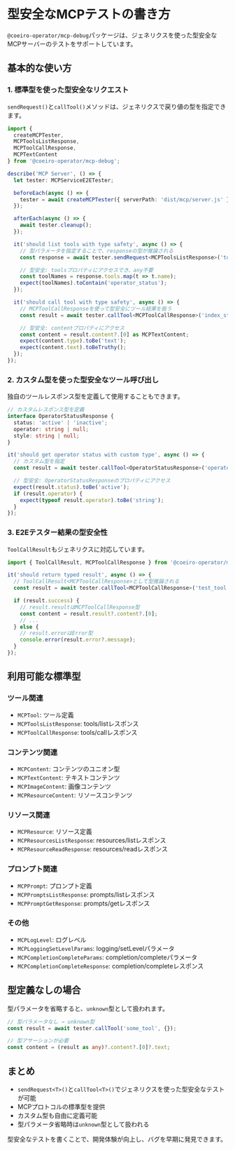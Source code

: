 # 型安全なMCPテストの書き方

`@coeiro-operator/mcp-debug`パッケージは、ジェネリクスを使った型安全なMCPサーバーのテストをサポートしています。

## 基本的な使い方

### 1. 標準型を使った型安全なリクエスト

`sendRequest()`と`callTool()`メソッドは、ジェネリクスで戻り値の型を指定できます。

```typescript
import {
  createMCPTester,
  MCPToolsListResponse,
  MCPToolCallResponse,
  MCPTextContent
} from '@coeiro-operator/mcp-debug';

describe('MCP Server', () => {
  let tester: MCPServiceE2ETester;

  beforeEach(async () => {
    tester = await createMCPTester({ serverPath: 'dist/mcp/server.js' });
  });

  afterEach(async () => {
    await tester.cleanup();
  });

  it('should list tools with type safety', async () => {
    // 型パラメータを指定することで、responseの型が推論される
    const response = await tester.sendRequest<MCPToolsListResponse>('tools/list', {});

    // 型安全: toolsプロパティにアクセスでき、any不要
    const toolNames = response.tools.map(t => t.name);
    expect(toolNames).toContain('operator_status');
  });

  it('should call tool with type safety', async () => {
    // MCPToolCallResponseを使って型安全にツール結果を扱う
    const result = await tester.callTool<MCPToolCallResponse>('index_status', {});

    // 型安全: contentプロパティにアクセス
    const content = result.content?.[0] as MCPTextContent;
    expect(content.type).toBe('text');
    expect(content.text).toBeTruthy();
  });
});
```

### 2. カスタム型を使った型安全なツール呼び出し

独自のツールレスポンス型を定義して使用することもできます。

```typescript
// カスタムレスポンス型を定義
interface OperatorStatusResponse {
  status: 'active' | 'inactive';
  operator: string | null;
  style: string | null;
}

it('should get operator status with custom type', async () => {
  // カスタム型を指定
  const result = await tester.callTool<OperatorStatusResponse>('operator_status', {});

  // 型安全: OperatorStatusResponseのプロパティにアクセス
  expect(result.status).toBe('active');
  if (result.operator) {
    expect(typeof result.operator).toBe('string');
  }
});
```

### 3. E2Eテスター結果の型安全性

`ToolCallResult`もジェネリクスに対応しています。

```typescript
import { ToolCallResult, MCPToolCallResponse } from '@coeiro-operator/mcp-debug';

it('should return typed result', async () => {
  // ToolCallResult<MCPToolCallResponse>として型推論される
  const result = await tester.callTool<MCPToolCallResponse>('test_tool', {});

  if (result.success) {
    // result.resultはMCPToolCallResponse型
    const content = result.result?.content?.[0];
    // ...
  } else {
    // result.errorはError型
    console.error(result.error?.message);
  }
});
```

## 利用可能な標準型

### ツール関連

- `MCPTool`: ツール定義
- `MCPToolsListResponse`: tools/listレスポンス
- `MCPToolCallResponse`: tools/callレスポンス

### コンテンツ関連

- `MCPContent`: コンテンツのユニオン型
- `MCPTextContent`: テキストコンテンツ
- `MCPImageContent`: 画像コンテンツ
- `MCPResourceContent`: リソースコンテンツ

### リソース関連

- `MCPResource`: リソース定義
- `MCPResourcesListResponse`: resources/listレスポンス
- `MCPResourceReadResponse`: resources/readレスポンス

### プロンプト関連

- `MCPPrompt`: プロンプト定義
- `MCPPromptsListResponse`: prompts/listレスポンス
- `MCPPromptGetResponse`: prompts/getレスポンス

### その他

- `MCPLogLevel`: ログレベル
- `MCPLoggingSetLevelParams`: logging/setLevelパラメータ
- `MCPCompletionCompleteParams`: completion/completeパラメータ
- `MCPCompletionCompleteResponse`: completion/completeレスポンス

## 型定義なしの場合

型パラメータを省略すると、`unknown`型として扱われます。

```typescript
// 型パラメータなし → unknown型
const result = await tester.callTool('some_tool', {});

// 型アサーションが必要
const content = (result as any)?.content?.[0]?.text;
```

## まとめ

- `sendRequest<T>()`と`callTool<T>()`でジェネリクスを使った型安全なテストが可能
- MCPプロトコルの標準型を提供
- カスタム型も自由に定義可能
- 型パラメータ省略時は`unknown`型として扱われる

型安全なテストを書くことで、開発体験が向上し、バグを早期に発見できます。
